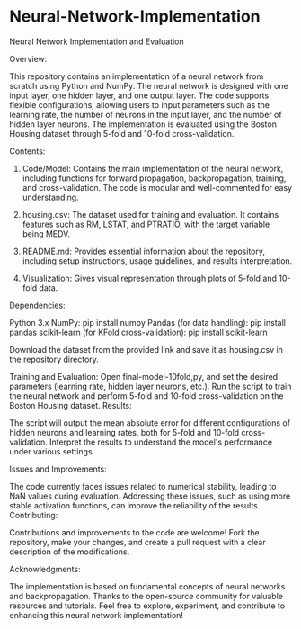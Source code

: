 # Neural-Network-Implementation

Neural Network Implementation and Evaluation 

Overview:

This repository contains an implementation of a neural network from scratch using Python and NumPy. The neural network is designed with one input layer, one hidden layer, and one output layer. The code supports flexible configurations, allowing users to input parameters such as the learning rate, the number of neurons in the input layer, and the number of hidden layer neurons. The implementation is evaluated using the Boston Housing dataset through 5-fold and 10-fold cross-validation.


Contents:

1. Code/Model: Contains the main implementation of the neural network, including functions for forward propagation, backpropagation, training, and cross-validation. The code is modular and well-commented for easy understanding.

2. housing.csv: The dataset used for training and evaluation. It contains features such as RM, LSTAT, and PTRATIO, with the target variable being MEDV.

3. README.md: Provides essential information about the repository, including setup instructions, usage guidelines, and results interpretation.

4. Visualization: Gives visual representation through plots of 5-fold and 10-fold data.


Dependencies:

Python 3.x
NumPy: pip install numpy
Pandas (for data handling): pip install pandas
scikit-learn (for KFold cross-validation): pip install scikit-learn


Download the dataset from the provided link and save it as housing.csv in the repository directory.


Training and Evaluation:
Open final-model-10fold,py, and set the desired parameters (learning rate, hidden layer neurons, etc.).
Run the script to train the neural network and perform 5-fold and 10-fold cross-validation on the Boston Housing dataset.
Results:

The script will output the mean absolute error for different configurations of hidden neurons and learning rates, both for 5-fold and 10-fold cross-validation. Interpret the results to understand the model's performance under various settings.

Issues and Improvements:

The code currently faces issues related to numerical stability, leading to NaN values during evaluation. Addressing these issues, such as using more stable activation functions, can improve the reliability of the results.
Contributing:

Contributions and improvements to the code are welcome! Fork the repository, make your changes, and create a pull request with a clear description of the modifications.

Acknowledgments:

The implementation is based on fundamental concepts of neural networks and backpropagation. Thanks to the open-source community for valuable resources and tutorials.
Feel free to explore, experiment, and contribute to enhancing this neural network implementation!

